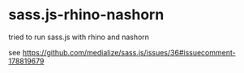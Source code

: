 # sass.js-rhino-nashorn
tried to run sass.js with rhino and nashorn

see https://github.com/medialize/sass.js/issues/36#issuecomment-178819679
